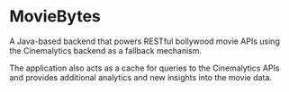# MovieBytes
A Java-based backend that powers RESTful bollywood movie APIs using the Cinemalytics backend as a fallback mechanism.

The application also acts as a cache for queries to the Cinemalytics APIs and provides additional analytics and new insights into the movie data. 

